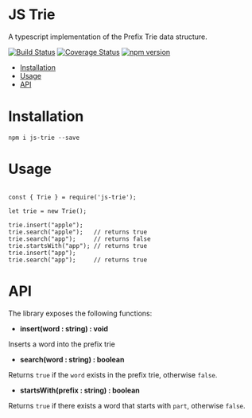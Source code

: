 # JS Trie

A typescript implementation of the Prefix Trie data structure.

[![Build Status](https://travis-ci.com/leekevinyg/js-trie.svg?branch=master)](https://travis-ci.com/leekevinyg/js-trie)
[![Coverage Status](https://coveralls.io/repos/github/leekevinyg/js-trie/badge.svg?branch=master)](https://coveralls.io/github/leekevinyg/js-trie?branch=master)
[![npm version](https://badge.fury.io/js/js-trie.svg)](https://badge.fury.io/js/js-trie)
- <a href="#Installation">Installation</a>
- <a href="#Usage">Usage</a>
- <a href="#API">API</a>

<a name="Installation"></a>
# Installation

```npm i js-trie --save```

<a name="Usage"></a>
# Usage

```

const { Trie } = require('js-trie');

let trie = new Trie();

trie.insert("apple");
trie.search("apple");   // returns true
trie.search("app");     // returns false
trie.startsWith("app"); // returns true
trie.insert("app");   
trie.search("app");     // returns true

```

<a name="API"></a>
# API

The library exposes the following functions:

* **insert(word : string) : void**

Inserts a word into the prefix trie

* **search(word : string) : boolean**

Returns ```true``` if the ```word``` exists in the prefix trie, otherwise ```false```.

* **startsWith(prefix : string) : boolean**

Returns ```true``` if there exists a word that starts with ```part```, otherwise ```false```.
